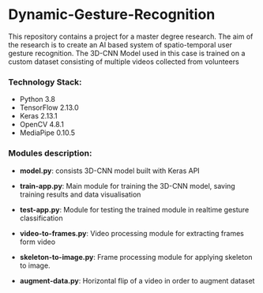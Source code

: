 # Dynamic-Gesture-Recognition
This repository contains a project for a master degree research.
The aim of the research is to create an AI based system of spatio-temporal user gesture recognition.
The 3D-CNN Model used in this case is trained on a custom dataset consisting of multiple videos collected from volunteers

### Technology Stack:
- Python 3.8
- TensorFlow 2.13.0
- Keras 2.13.1
- OpenCV 4.8.1
- MediaPipe 0.10.5


### Modules description:
- **model.py**: consists 3D-CNN model built with Keras API

- **train-app.py**: Main module for training the 3D-CNN model, saving training results and data visualisation

- **test-app.py**: Module for testing the trained module in realtime gesture classification

- **video-to-frames.py**: Video processing module for extracting frames form video 

- **skeleton-to-image.py**: Frame processing module for applying skeleton to image.

- **augment-data.py**: Horizontal flip of a video in order to augment dataset

